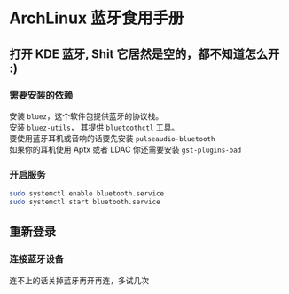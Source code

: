 # ArchLinux 蓝牙食用手册

## 打开 KDE 蓝牙, Shit 它居然是空的，都不知道怎么开 :)

### 需要安装的依赖

安装 `bluez`，这个软件包提供蓝牙的协议栈。  
安装 `bluez-utils`， 其提供 `bluetoothctl` 工具。  
要使用蓝牙耳机或音响的话要先安装 `pulseaudio-bluetooth`  
如果你的耳机使用 Aptx 或者 LDAC 你还需要安装 `gst-plugins-bad`

### 开启服务

```bash
sudo systemctl enable bluetooth.service
sudo systemctl start bluetooth.service
```

## 重新登录

### 连接蓝牙设备

连不上的话关掉蓝牙再开再连，多试几次
